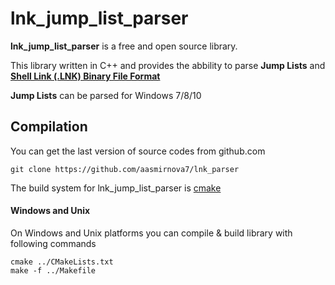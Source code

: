 # lnk_jump_list_parser

**lnk_jump_list_parser** is a free and open source library.

This library written in C++ and provides the abbility to parse **Jump Lists** and **[Shell Link (.LNK) Binary File Format](https://docs.microsoft.com/en-us/openspecs/windows_protocols/ms-shllink/16cb4ca1-9339-4d0c-a68d-bf1d6cc0f943)**

**Jump Lists**  can be parsed for Windows 7/8/10

## Compilation
You can get the last version of source codes from github.com

```git clone https://github.com/aasmirnova7/lnk_parser```

The build system for lnk_jump_list_parser is [cmake](https://cmake.org/)

#### Windows and Unix
On Windows and Unix platforms you can compile & build library with following commands
```
cmake ../CMakeLists.txt
make -f ../Makefile
```
